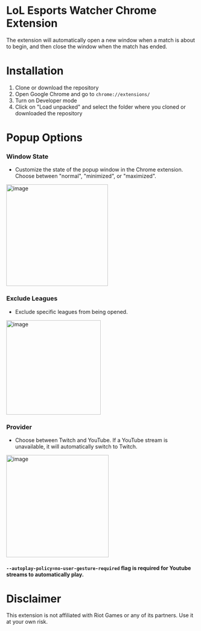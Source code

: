 # LoL Esports Watcher Chrome Extension
The extension will automatically open a new window when a match is about to begin, and then close the window when the match has ended. 

# Installation

1. Clone or download the repository
2. Open Google Chrome and go to `chrome://extensions/`
3. Turn on Developer mode
4. Click on "Load unpacked" and select the folder where you cloned or downloaded the repository

# Popup Options

### Window State
- Customize the state of the popup window in the Chrome extension. Choose between "normal", "minimized", or "maximized".

<img width="269" alt="image" src="https://github.com/DeepDeepDeep/LoLEsportsWatcher/assets/54153890/e371d034-d406-4f90-9a86-93d7b67d419e">


### Exclude Leagues
- Exclude specific leagues from being opened.

<img width="250" alt="image" src="https://github.com/DeepDeepDeep/LoLEsportsWatcher/assets/54153890/e073b098-8e2d-44c2-9fad-2bb8f5174e07">

### Provider
- Choose between Twitch and YouTube. If a YouTube stream is unavailable, it will automatically switch to Twitch.

<img width="271" alt="image" src="https://github.com/DeepDeepDeep/LoLEsportsWatcher/assets/54153890/b76cc6dd-9a10-4630-8b69-6dcecd87321f">


#### `--autoplay-policy=no-user-gesture-required` flag is required for Youtube streams to automatically play.


# Disclaimer
This extension is not affiliated with Riot Games or any of its partners. Use it at your own risk.
